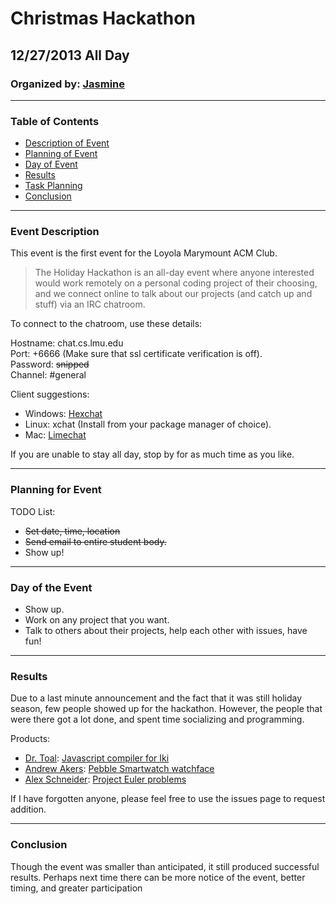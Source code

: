 # Christmas Hackathon #

## 12/27/2013 All Day ## 

### Organized by: [Jasmine] ###

[Jasmine]: https://github.com/jazzyfresh    "Jasmine's Github"

---------------------------------------------------

### Table of Contents ###

  * [Description of Event](#Description)
  * [Planning of Event](#Planning)
  * [Day of Event](#Day)
  * [Results](#Images)
  * [Task Planning](#Task)
  * [Conclusion](#Issues)

---------------------------------------------------

<a name="Description"/>

### Event Description ###

This event is the first event for the Loyola Marymount ACM Club. 

> The Holiday Hackathon is an all-day event where anyone interested would work remotely on a personal coding project of their choosing, and we connect online to talk about our projects (and catch up and stuff) via an IRC chatroom.

To connect to the chatroom, use these details: 

Hostname: chat.cs.lmu.edu    
Port: +6666 (Make sure that ssl certificate verification is off).     
Password: ~~snipped~~        
Channel: #general

Client suggestions:

  * Windows: [Hexchat]
  * Linux: xchat (Install from your package manager of choice).
  * Mac: [Limechat]

If you are unable to stay all day, stop by for as much time as you like. 

[Hexchat]: http://hexchat.github.io/
[Limechat]: http://limechat.net/mac/

---------------------------------------------------

<a name="Planning"/>

### Planning for Event ###

TODO List:
  * ~~Set date, time, location~~
  * ~~Send email to entire student body.~~
  * Show up!

---------------------------------------------------

<a name="Day"/>

### Day of the Event ###

  * Show up.
  * Work on any project that you want.
  * Talk to others about their projects, help each other with issues, have fun!

--------------------------------------------------

<a name="Results"/>

### Results ###

Due to a last minute announcement and the fact that it was still holiday season, few people showed up for the hackathon. However, the people that were there got a lot done, and spent time socializing and programming. 

Products:

  * [Dr. Toal]: [Javascript compiler for Iki]
  * [Andrew Akers]: [Pebble Smartwatch watchface]
  * [Alex Schneider]: [Project Euler problems]

If I have forgotten anyone, please feel free to use the issues page to request addition.

[Dr. Toal]: https://github.com/rtoal
[Javascript compiler for Iki]: https://github.com/rtoal/iki-compiler
[Andrew Akers]: https://github.com/akrs
[Pebble Smartwatch watchface]: https://github.com/akrs/moontiles
[Alex Schneider]: https://github.com/alexschneider
[Project Euler problems]: http://projecteuler.net/profile/aeiro.png

--------------------------------------------------


<a name="Conclusion"/>

### Conclusion ###

Though the event was smaller than anticipated, it still produced successful results. Perhaps next time there can be more notice of the event, better timing, and greater participation
